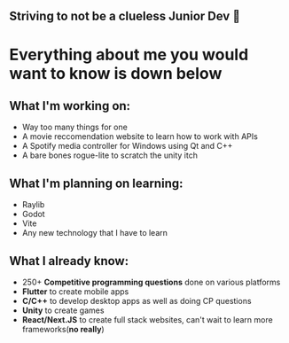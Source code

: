 ## Striving to not be a clueless Junior Dev 🙏
# Everything about me you would want to know is down below

## What I'm working on:
- Way too many things for one
- A movie reccomendation website to learn how to work with APIs
- A Spotify media controller for Windows using Qt and C++
- A bare bones rogue-lite to scratch the unity itch

## What I'm planning on learning:
- Raylib
- Godot
- Vite
- Any new technology that I have to learn

## What I already know:
- 250+ **Competitive programming questions** done on various platforms
- **Flutter** to create mobile apps
- **C/C++** to develop desktop apps as well as doing CP questions
- **Unity** to create games
- **React/Next.JS** to create full stack websites, can't wait to learn more frameworks(**no really**) 
